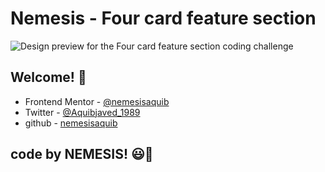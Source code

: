 # Nemesis - Four card feature section

![Design preview for the Four card feature section coding challenge](./design/desktop-preview.jpg)

## Welcome! 👋

- Frontend Mentor - [@nemesisaquib](https://www.frontendmentor.io/profile/nemesisaquib)
- Twitter - [@Aquibjaved_1989](https://twitter.com/Aquibjaved_1989)
- github - [nemesisaquib](https://github.com/nemesisaquib)


## code by NEMESIS! 😃🤞
